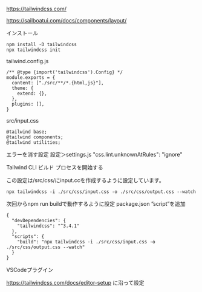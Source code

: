 
https://tailwindcss.com/

https://sailboatui.com/docs/components/layout/

インストール
```
npm install -D tailwindcss
npx tailwindcss init
```
tailwind.config.js
```
/** @type {import('tailwindcss').Config} */
module.exports = {
  content: ["./src/**/*.{html,js}"],
  theme: {
    extend: {},
  },
  plugins: [],
}
```
src/input.css
```
@tailwind base;
@tailwind components;
@tailwind utilities;
```
エラーを消す設定
設定＞settings.js
"css.lint.unknownAtRules": "ignore"

Tailwind CLI ビルド プロセスを開始する

この設定は/src/css/にinput.ccを作成するように設定しています。

```
npx tailwindcss -i ./src/css/input.css -o ./src/css/output.css --watch
```
次回からnpm run buildで動作するように設定
package.json  ”script”を追加
```
{
  "devDependencies": {
    "tailwindcss": "^3.4.1"
  },
  "scripts": {
    "build": "npx tailwindcss -i ./src/css/input.css -o ./src/css/output.css --watch"
  }
}
```


VSCodeプラグイン

https://tailwindcss.com/docs/editor-setup
に沿って設定
